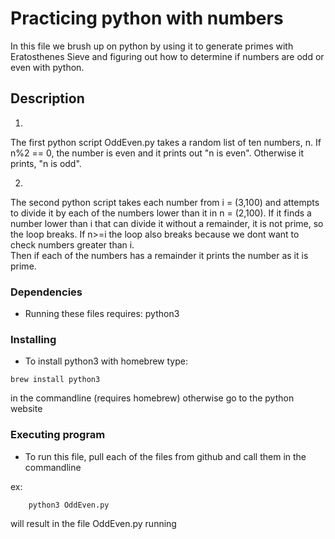 # Practicing python with numbers

In this file we brush up on python by using it to generate primes with Eratosthenes Sieve and figuring out how to determine if numbers are odd or even with python.

## Description
1.
The first python script OddEven.py takes a random list of ten numbers, n. If n%2 == 0, the number is even 
and it prints out "n is even". Otherwise it prints, "n is odd".


2.
The second python script takes each number from i = (3,100) and attempts to divide it by each of the numbers lower
than it in n = (2,100). If it finds a number lower than i that can divide it without a remainder, it is not prime,
so the loop breaks. If n>=i the loop also breaks because we dont want to check numbers greater than i.  
Then if each of the numbers has a remainder it prints the number as it is prime. 


### Dependencies

* Running these files requires: python3
### Installing

* To install python3 with homebrew type:
```
brew install python3
```
in the commandline (requires homebrew)
otherwise go to the python website

### Executing program

* To run this file, pull each of the files from github and call them in the commandline

ex:
```
    python3 OddEven.py
```
will result in the file OddEven.py running
